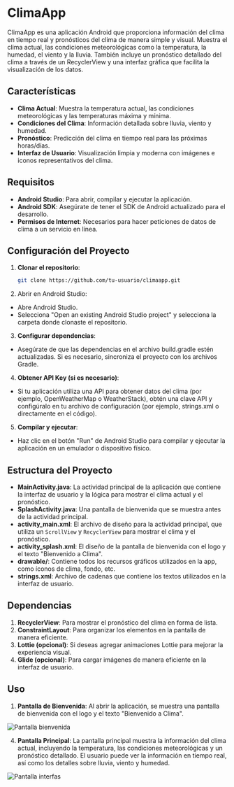 # ClimaApp

ClimaApp es una aplicación Android que proporciona información del clima en tiempo real y pronósticos del clima de manera simple y visual. Muestra el clima actual, las condiciones meteorológicas como la temperatura, la humedad, el viento y la lluvia. También incluye un pronóstico detallado del clima a través de un RecyclerView y una interfaz gráfica que facilita la visualización de los datos.

## Características

- **Clima Actual**: Muestra la temperatura actual, las condiciones meteorológicas y las temperaturas máxima y mínima.
- **Condiciones del Clima**: Información detallada sobre lluvia, viento y humedad.
- **Pronóstico**: Predicción del clima en tiempo real para las próximas horas/días.
- **Interfaz de Usuario**: Visualización limpia y moderna con imágenes e iconos representativos del clima.

## Requisitos

- **Android Studio**: Para abrir, compilar y ejecutar la aplicación.
- **Android SDK**: Asegúrate de tener el SDK de Android actualizado para el desarrollo.
- **Permisos de Internet**: Necesarios para hacer peticiones de datos de clima a un servicio en línea.

## Configuración del Proyecto

1. **Clonar el repositorio**:

   ```bash
   git clone https://github.com/tu-usuario/climaapp.git
2. Abrir en Android Studio:

- Abre Android Studio.
- Selecciona "Open an existing Android Studio project" y selecciona la carpeta donde clonaste el repositorio.

3. **Configurar dependencias**:

- Asegúrate de que las dependencias en el archivo build.gradle estén actualizadas. Si es necesario, sincroniza el proyecto con los archivos Gradle.
4. **Obtener API Key (si es necesario)**:

- Si tu aplicación utiliza una API para obtener datos del clima (por ejemplo, OpenWeatherMap o WeatherStack), obtén una clave API y configúralo en tu archivo de configuración (por ejemplo, strings.xml o directamente en el código).
5. **Compilar y ejecutar**:

- Haz clic en el botón "Run" de Android Studio para compilar y ejecutar la aplicación en un emulador o dispositivo físico.
## Estructura del Proyecto

- **MainActivity.java**: La actividad principal de la aplicación que contiene la interfaz de usuario y la lógica para mostrar el clima actual y el pronóstico.
- **SplashActivity.java**: Una pantalla de bienvenida que se muestra antes de la actividad principal.
- **activity_main.xml**: El archivo de diseño para la actividad principal, que utiliza un `ScrollView` y `RecyclerView` para mostrar el clima y el pronóstico.
- **activity_splash.xml**: El diseño de la pantalla de bienvenida con el logo y el texto "Bienvenido a Clima".
- **drawable/**: Contiene todos los recursos gráficos utilizados en la app, como íconos de clima, fondo, etc.
- **strings.xml**: Archivo de cadenas que contiene los textos utilizados en la interfaz de usuario.

## Dependencias

1. **RecyclerView**: Para mostrar el pronóstico del clima en forma de lista.
2. **ConstraintLayout**: Para organizar los elementos en la pantalla de manera eficiente.
3. **Lottie (opcional)**: Si deseas agregar animaciones Lottie para mejorar la experiencia visual.
4. **Glide (opcional)**: Para cargar imágenes de manera eficiente en la interfaz de usuario.

## Uso

1. **Pantalla de Bienvenida**: Al abrir la aplicación, se muestra una pantalla de bienvenida con el logo y el texto "Bienvenido a Clima".
   
![Pantalla bienvenida](/imagenes/bienvenida.png)

4. **Pantalla Principal**: La pantalla principal muestra la información del clima actual, incluyendo la temperatura, las condiciones meteorológicas y un pronóstico detallado. El usuario puede ver la información en tiempo real, así como los detalles sobre lluvia, viento y humedad.
   
![Pantalla interfas](/imagenes/interfas.png)

